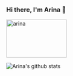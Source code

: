 ### Hi there, I'm Arina 👋


<a href="www.linkedin.com/in/arina-novikova-808163131" target="blank"><img align="center" src="https://user-images.githubusercontent.com/46926736/125190171-6714c500-e244-11eb-9654-64530bab7624.png" alt="arina" height="100" width="160" /></a>



![Arina's github stats](https://github-readme-stats.vercel.app/api?username=argato&show_icons=true&theme=radical)
<!--
**argato/argato** is a ✨ _special_ ✨ repository because its `README.md` (this file) appears on your GitHub profile.

Here are some ideas to get you started:

- 🔭 I’m currently working on ...
- 🌱 I’m currently learning ...
- 👯 I’m looking to collaborate on ...
- 🤔 I’m looking for help with ...
- 💬 Ask me about ...
- 📫 How to reach me: ...
- 😄 Pronouns: ...
- ⚡ Fun fact: ...
-->
